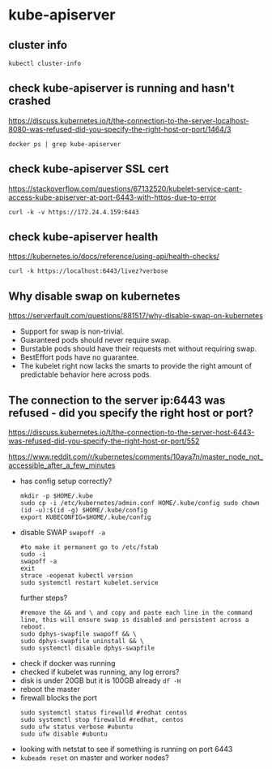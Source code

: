 # kube-apiserver

## cluster info
```
kubectl cluster-info
```

## check kube-apiserver is running and hasn't crashed
https://discuss.kubernetes.io/t/the-connection-to-the-server-localhost-8080-was-refused-did-you-specify-the-right-host-or-port/1464/3
```
docker ps | grep kube-apiserver
```

## check kube-apiserver SSL cert
https://stackoverflow.com/questions/67132520/kubelet-service-cant-access-kube-apiserver-at-port-6443-with-https-due-to-error
```
curl -k -v https://172.24.4.159:6443
```

## check kube-apiserver health
https://kubernetes.io/docs/reference/using-api/health-checks/
```
curl -k https://localhost:6443/livez?verbose
```

## Why disable swap on kubernetes
https://serverfault.com/questions/881517/why-disable-swap-on-kubernetes

- Support for swap is non-trivial. 
- Guaranteed pods should never require swap. 
- Burstable pods should have their requests met without requiring swap. 
- BestEffort pods have no guarantee. 
- The kubelet right now lacks the smarts to provide the right amount of predictable behavior here across pods.

## The connection to the server ip:6443 was refused - did you specify the right host or port?
https://discuss.kubernetes.io/t/the-connection-to-the-server-host-6443-was-refused-did-you-specify-the-right-host-or-port/552

https://www.reddit.com/r/kubernetes/comments/10aya7n/master_node_not_accessible_after_a_few_minutes

- has config setup correctly?
  ```
  mkdir -p $HOME/.kube
  sudo cp -i /etc/kubernetes/admin.conf HOME/.kube/config sudo chown (id -u):$(id -g) $HOME/.kube/config
  export KUBECONFIG=$HOME/.kube/config
  ```
- disable SWAP `swapoff -a`
  ```
  #to make it permanent go to /etc/fstab
  sudo -i
  swapoff -a
  exit
  strace -eopenat kubectl version
  sudo systemctl restart kubelet.service
  ```
  further steps?
  ```
  #remove the && and \ and copy and paste each line in the command line, this will ensure swap is disabled and persistent across a reboot.
  sudo dphys-swapfile swapoff && \
  sudo dphys-swapfile uninstall && \
  sudo systemctl disable dphys-swapfile  
  ```
- check if docker was running
- checked if kubelet was running, any log errors?
- disk is under 20GB but it is 100GB already `df -H`
- reboot the master
- firewall blocks the port
  ```
  sudo systemctl status firewalld #redhat centos
  sudo systemctl stop firewalld #redhat, centos
  sudo ufw status verbose #ubuntu
  sudo ufw disable #ubuntu
  ```
- looking with netstat to see if something is running on port 6443
- `kubeadm reset` on master and worker nodes?
